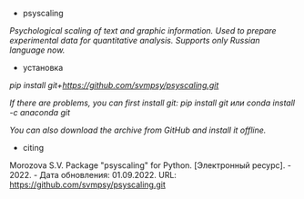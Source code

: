 <!---
title: "README"
date: '2022-09-01'
author: "Morozova S.V."
--->
- psyscaling

*Psychological scaling of text and graphic information. Used to prepare experimental data for quantitative analysis. Supports only Russian language now.*

- установка

*pip install git+https://github.com/svmpsy/psyscaling.git*

*If there are problems, you can first install git:
pip install git или conda install -c anaconda git*

*You can also download the archive from GitHub and install it offline.*

- сiting

Morozova S.V. Package "psyscaling" for Python. [Электронный ресурс]. - 2022. - Дата обновления: 01.09.2022. URL: https://github.com/svmpsy/psyscaling.git
